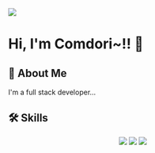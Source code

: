 <img src="https://capsule-render.vercel.app/api?type=Waving&color=auto&height=300&section=header&text=Comdori%20GitHub~!!&fontSize=50" />

# Hi, I'm Comdori~!! 👋

## 🚀 About Me
I'm a full stack developer...

## 🛠 Skills
<div align="center">
	<img src="https://img.shields.io/badge/Java-007396?style=flat&logo=Java&logoColor=white" />
	<img src="https://img.shields.io/badge/HTML5-E34F26?style=flat&logo=HTML5&logoColor=white" />
	<img src="https://img.shields.io/badge/CSS3-1572B6?style=flat&logo=CSS3&logoColor=white" />
</div>

